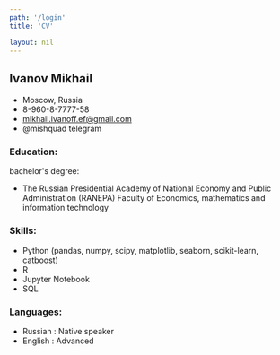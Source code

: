 ```yaml
---
path: '/login'
title: 'CV'

layout: nil
---
```

## Ivanov Mikhail


* Moscow, Russia 
* 8-960-8-7777-58 
* mikhail.ivanoff.ef@gmail.com
* @mishquad telegram


### Education:
bachelor's degree: 
* The Russian Presidential Academy of National Economy and Public Administration (RANEPA)
Faculty of Economics, mathematics and information technology 

### Skills:
* Python (pandas, numpy, scipy, matplotlib, seaborn, scikit-learn, catboost)
* R
* Jupyter Notebook
* SQL

### Languages:
* Russian : Native speaker
* English : Advanced

